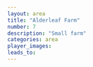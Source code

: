```yaml
---
layout: area
title: "Alderleaf Farm"
number: 7
description: "Small farm"
categories: area
player_images:
leads_to:
---
```


